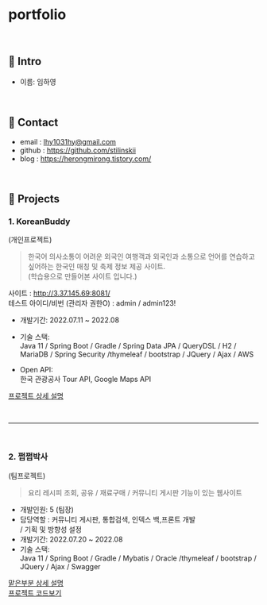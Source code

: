 # portfolio

</br>

## :pushpin: Intro

- 이름: 임하영

</br>

## :pushpin: Contact

- email : lhy1031hy@gmail.com
- github : https://github.com/stilinskii
- blog : https://herongmirong.tistory.com/

</br>

## :pushpin: Projects

### 1. KoreanBuddy

(개인프로젝트)
> 한국어 의사소통이 어려운 외국인 여행객과 외국인과 소통으로 언어를 연습하고싶어하는 한국인 매칭 및 축제 정보 제공 사이트. <br>
> (학습용으로 만들어본 사이트 입니다.)

사이트 : http://3.37.145.69:8081/
 <br> 테스트 아이디/비번 (관리자 권한O) : admin / admin123!

- 개발기간: 2022.07.11 ~ 2022.08

- 기술 스택:</br>
  Java 11 / Spring Boot / Gradle / Spring Data JPA / QueryDSL / H2 / MariaDB / Spring Security /thymeleaf / bootstrap / JQuery / Ajax / AWS

- Open API: </br>
  한국 관광공사 Tour API, Google Maps API

[프로젝트 상세 설명](https://github.com/stilinskii/eventsinkorea)

</br>

---

</br>

### 2. 쩝쩝박사

(팀프로젝트)

> 요리 레시피 조회, 공유 / 재료구매 / 커뮤니티 게시판 기능이 있는 웹사이트

- 개발인원: 5 (팀장)
- 담당역할 : 커뮤니티 게시판, 통합검색, 인덱스 백,프론트 개발 </br>/ 기획 및 방향성 설정
- 개발기간: 2022.07.20 ~ 2022.08
- 기술 스택:</br>
  Java 11 / Spring Boot / Gradle / Mybatis / Oracle /thymeleaf / bootstrap / JQuery / Ajax / Swagger

[맡은부분 상세 설명](https://www.notion.so/2b96db2171524cc7ba16886a598ca1d2) </br>
[프로젝트 코드보기](https://github.com/stilinskii/jjeopjjeopRecipe)
